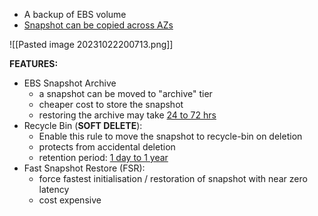 - A backup of EBS volume
- <u>Snapshot can be copied across AZs</u>




![[Pasted image 20231022200713.png]]

**FEATURES:**

- EBS Snapshot Archive
	- a snapshot can be moved to "archive" tier
	- cheaper cost to store the snapshot
	- restoring the archive may take <u>24 to 72 hrs</u>
- Recycle Bin (**SOFT DELETE**):
	- Enable this rule to move the snapshot to recycle-bin on deletion
	- protects from accidental deletion
	- retention period: <u> 1 day to 1 year</u>
- Fast Snapshot Restore (FSR):
	- force fastest initialisation / restoration of snapshot with near zero latency
	- cost expensive